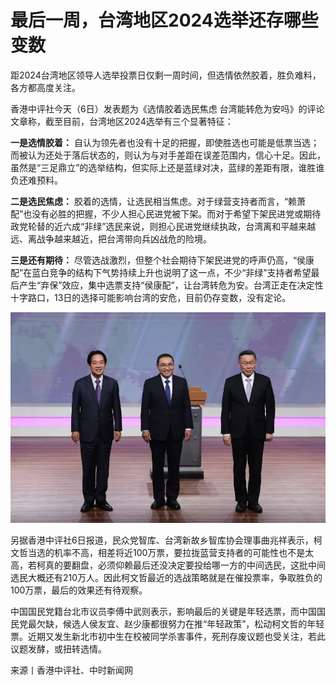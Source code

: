 # 最后一周，台湾地区2024选举还存哪些变数

距2024台湾地区领导人选举投票日仅剩一周时间，但选情依然胶着，胜负难料，各方都高度关注。

香港中评社今天（6日）发表题为《选情胶着选民焦虑 台湾能转危为安吗》的评论文章称，截至目前，台湾地区2024选举有三个显著特征：

**一是选情胶着：**
自认为领先者也没有十足的把握，即使胜选也可能是低票当选；而被认为还处于落后状态的，则认为与对手差距在误差范围内，信心十足。因此，虽然是“三足鼎立”的选举结构，但实际上还是蓝绿对决，蓝绿的差距有限，谁胜谁负还难预料。

**二是选民焦虑：**
胶着的选情，让选民相当焦虑。对于绿营支持者而言，“赖萧配”也没有必胜的把握，不少人担心民进党被下架。而对于希望下架民进党或期待政党轮替的近六成“非绿”选民来说，则担心民进党继续执政，台湾离和平越来越远、离战争越来越近，把台湾带向兵凶战危的险境。

**三是还有期待：**
尽管选战激烈，但整个社会期待下架民进党的呼声仍高，“侯康配”在蓝白竞争的结构下气势持续上升也说明了这一点，不少“非绿”支持者希望最后产生“弃保”效应，集中选票支持“侯康配”，让台湾转危为安。台湾正走在决定性十字路口，13日的选择可能影响台湾的安危，目前仍存变数，没有定论。

![0c4d3692024fe475f5d516c02fe8b965.jpg](https://raw.githubusercontent.com/qqhsx/qqnews_image/main/2024/01/06/最后一周，台湾地区2024选举还存哪些变数/0c4d3692024fe475f5d516c02fe8b965.jpg)

另据香港中评社6日报道，民众党智库、台湾新故乡智库协会理事曲兆祥表示，柯文哲当选的机率不高，相差将近100万票，要拉拢蓝营支持者的可能性也不是太高，若柯真的要翻盘，必须仰赖最后还没决定要投给哪一方的中间选民，这批中间选民大概还有210万人。因此柯文哲最近的选战策略就是在催投票率，争取胜负的100万票，最后的效果还有待观察。

中国国民党籍台北市议员李傅中武则表示，影响最后的关键是年轻选票，而中国国民党最欠缺，候选人侯友宜、赵少康都很努力在推“年轻政策”，松动柯文哲的年轻票。近期又发生新北市初中生在校被同学杀害事件，死刑存废议题也受关注，若此议题发酵，或扭转选情。

来源丨香港中评社、中时新闻网

